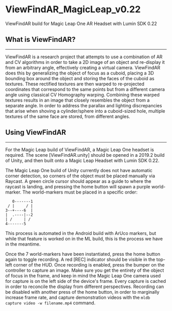 # ViewFindAR_MagicLeap_v0.22
ViewFindAR build for Magic Leap One AR Headset with Lumin SDK 0.22

## What is ViewFindAR?
------
ViewFindAR is a research project that attempts to use a combination of AR and CV algorithms in order to take a 2D image
of an object and re-display it from an arbitrary angle, effectively creating a virtual camera. ViewFindAR does this by 
generalizing the object of focus as a cuboid, placing a 3D bounding box around the object and storing the faces of 
the cuboid as textures. 
These rectified textures are then warped to re-projected coordinates that correspond to the same points but from a different camera angle using classical CV Homography warping. 
Combining these warped textures results in an image that closely resembles the object from a separate angle. In order to address the parallax and lighting discrepancies that arise when shoving a cylinder/sphere into a cuboid-sized hole, multiple textures of the same face are stored, from different angles. 

## Using ViewFindAR
------
For the Magic Leap build of ViewFindAR, a Magic Leap One headset is required. The scene [ViewFindAR.unity] should be opened 
in a 2019.2 build of Unity, and then built onto a Magic Leap Headset with Lumin SDK 0.22. 

The Magic Leap One build of Unity currently does not have automatic corner detection, so corners of the object must be placed manually via Raycast. A green circle cursor should appear as a guide to where the raycast is landing, and pressing the home button will spawn a purple world-marker. The world-markers must be placed in a specific order: 
```
   0-------1
 / |     / |
3--+----6  |
|  .----|--2
| /     | /
4-------5
```
This process is automated in the Android build with ArUco markers, but while that feature is worked on in the ML build, this is the process we have in the meantime. 

Once the 7 world-markers have been instantiated, press the home button again to toggle recording. A red [REC] indicator should be visible in the top-left corner of the HUD. Once recording is enabled, press the bumper on the controller to capture an image. Make sure you get the entirety of the object of focus in the frame, and keep in mind the Magic Leap One camera used for capture is on the left side of the device's frame. Every capture is cached in order to reconcile the display from different perspectives. Recording can be disabled with another press of the home button, in order to marginally increase frame rate, and capture demonstration videos with the ```mldb capture video -w filename.mp4``` command. 
